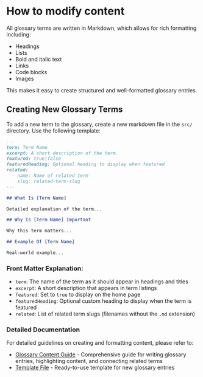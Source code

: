 # How to modify content

All glossary terms are written in Markdown, which allows for rich formatting including:

- Headings
- Lists
- Bold and italic text
- Links
- Code blocks
- Images

This makes it easy to create structured and well-formatted glossary entries.

## Creating New Glossary Terms

To add a new term to the glossary, create a new markdown file in the `src/` directory. Use the following template:

```markdown
---
term: Term Name
excerpt: A short description of the term.
featured: true|false
featuredHeading: Optional heading to display when featured
related:
  - name: Name of related term
    slug: related-term-slug
---

## What Is [Term Name]

Detailed explanation of the term...

## Why Is [Term Name] Important

Why this term matters...

## Example Of [Term Name]

Real-world example...
```

### Front Matter Explanation:

- `term`: The name of the term as it should appear in headings and titles
- `excerpt`: A short description that appears in term listings
- `featured`: Set to `true` to display on the home page
- `featuredHeading`: Optional custom heading to display when the term is featured
- `related`: List of related term slugs (filenames without the `.md` extension)

### Detailed Documentation

For detailed guidelines on creating and formatting content, please refer to:

- [Glossary Content Guide](./docs/GLOSSARY_CONTENT_GUIDE.md) - Comprehensive guide for writing glossary entries, highlighting content, and connecting related terms
- [Template File](./docs/TEMPLATE.md) - Ready-to-use template for new glossary entries